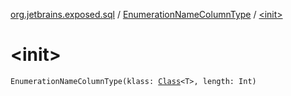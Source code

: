 [org.jetbrains.exposed.sql](../index.md) / [EnumerationNameColumnType](index.md) / [&lt;init&gt;](.)

# &lt;init&gt;

`EnumerationNameColumnType(klass: `[`Class`](http://docs.oracle.com/javase/6/docs/api/java/lang/Class.html)`<T>, length: Int)`